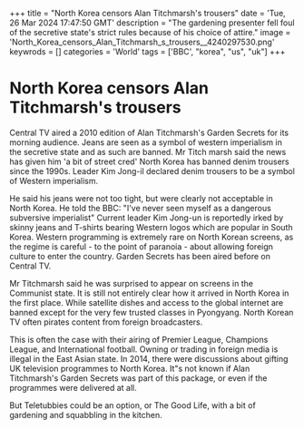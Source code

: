 +++
title = "North Korea censors Alan Titchmarsh's trousers"
date = 'Tue, 26 Mar 2024 17:47:50 GMT'
description = "The gardening presenter fell foul of the secretive state's strict rules because of his choice of attire."
image = 'North_Korea_censors_Alan_Titchmarsh_s_trousers__4240297530.png'
keywrods =  []
categories = 'World'
tags = ['BBC', "korea", "us", "uk"]
+++

# North Korea censors Alan Titchmarsh's trousers

Central TV aired a 2010 edition of Alan Titchmarsh<bb>'s Garden Secrets for its morning audience.
Jeans are seen as a symbol of western imperialism in the secretive state and as such are banned.
Mr Titch marsh said the news has given him 'a bit of street cred' North Korea has banned denim trousers since the 1990s.
Leader Kim Jong-il declared denim trousers to be a symbol of Western imperialism.

He said his jeans were not too tight, but were clearly not acceptable in North Korea.
He told the BBC: "I<bb>'ve never seen myself as a dangerous subversive imperialist" Current leader Kim Jong-un is reportedly irked by skinny jeans and T-shirts bearing Western logos which are popular in South Korea.
Western programming is extremely rare on North Korean screens, as the regime is careful - to the point of paranoia - about allowing foreign culture to enter the country.
Garden Secrets has been aired before on Central TV.

Mr Titchmarsh said he was surprised to appear on screens in the Communist state.
It is still not entirely clear how it arrived in North Korea in the first place.
While satellite dishes and access to the global internet are banned except for the very few trusted classes in Pyongyang.
North Korean TV often pirates content from foreign broadcasters.

This is often the case with their airing of Premier League, Champions League, and International football.
Owning or trading in foreign media is illegal in the East Asian state.
In 2014, there were discussions about gifting UK television programmes to North Korea.
It<bb>"s not known if Alan Titchmarsh<bb>'s Garden Secrets was part of this package, or even if the programmes were delivered at all.

But Teletubbies could be an option, or The Good Life, with a bit of gardening and squabbling in the kitchen.


